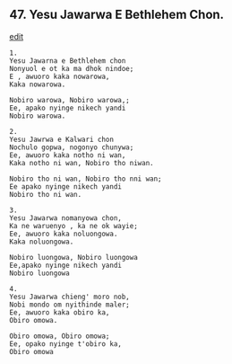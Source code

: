 
## 47.  Yesu Jawarwa E Bethlehem Chon.
[edit](https://docs.google.com/document/d/1nff_UfGM6VEeC52CwWcshpdjREi2aOxu/edit?mode=html)



    1.
    Yesu Jawarna e Bethlehem chon
    Nonyuol e ot ka ma dhok nindoe;
    E , awuoro kaka nowarowa,
    Kaka nowarowa.
     
    Nobiro warowa, Nobiro warowa,;
    Ee, apako nyinge nikech yandi
    Nobiro warowa.

    2.
    Yesu Jawrwa e Kalwari chon
    Nochulo gopwa, nogonyo chunywa;
    Ee, awuoro kaka notho ni wan,
    Kaka notho ni wan, Nobiro tho niwan.

    Nobiro tho ni wan, Nobiro tho nni wan;
    Ee apako nyinge nikech yandi
    Nobiro tho ni wan.

    3.
    Yesu Jawarwa nomanyowa chon,
    Ka ne waruenyo , ka ne ok wayie;
    Ee, awuoro kaka noluongowa.
    Kaka noluongowa.

    Nobiro luongowa, Nobiro luongowa
    Ee,apako nyinge nikech yandi
    Nobiro luongowa

    4.
    Yesu Jawarwa chieng' moro nob,
    Nobi mondo om nyithinde maler;
    Ee, awuoro kaka obiro ka,
    Obiro omowa.

    Obiro omowa, Obiro omowa;
    Ee, opako nyinge t'obiro ka,
    Obiro omowa
